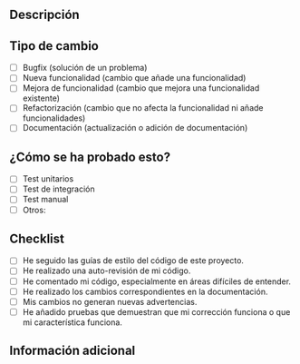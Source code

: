 ## Descripción

<!-- Describe de manera concisa los cambios que has realizado en este Pull Request. -->

## Tipo de cambio

- [ ] Bugfix (solución de un problema)
- [ ] Nueva funcionalidad (cambio que añade una funcionalidad)
- [ ] Mejora de funcionalidad (cambio que mejora una funcionalidad existente)
- [ ] Refactorización (cambio que no afecta la funcionalidad ni añade funcionalidades)
- [ ] Documentación (actualización o adición de documentación)

## ¿Cómo se ha probado esto?

<!-- Proporciona instrucciones detalladas sobre cómo se ha probado este PR.
Incluye las instrucciones necesarias para replicar las pruebas. -->

- [ ] Test unitarios
- [ ] Test de integración
- [ ] Test manual
- [ ] Otros: <!-- Especifica si es necesario -->

## Checklist

- [ ] He seguido las guías de estilo del código de este proyecto.
- [ ] He realizado una auto-revisión de mi código.
- [ ] He comentado mi código, especialmente en áreas difíciles de entender.
- [ ] He realizado los cambios correspondientes en la documentación.
- [ ] Mis cambios no generan nuevas advertencias.
- [ ] He añadido pruebas que demuestran que mi corrección funciona o que mi característica funciona.

## Información adicional

<!-- Añade cualquier información adicional que consideres importante. -->